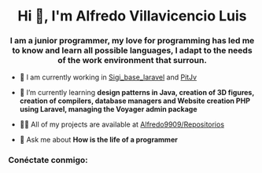 <h1 align="center">Hi 👋, I'm Alfredo Villavicencio Luis</h1>
<h3 align="center">I am a junior programmer, my love for programming has led me to know and learn all possible languages, I adapt to the needs of the work environment that surroun.</h3>



- 🔭 I am currently working in [Sigi_base_laravel](https://github.com/impulzo/sigi_base_laravel.git) and [PitJv](https://github.com/Grupo-Vysisa/pitjv.git)

- 🌱 I’m currently learning **design patterns in Java, creation of 3D figures, creation of compilers, database managers and Website creation PHP using Laravel, managing the Voyager admin package**



- 👨‍💻 All of my projects are available at [Alfredo9909/Repositorios](https://github.com/Alfredo9909?tab=repositories)

- 💬  Ask me about **How is the life of a programmer**

<h3 align="left">Conéctate conmigo:</h3>




>


